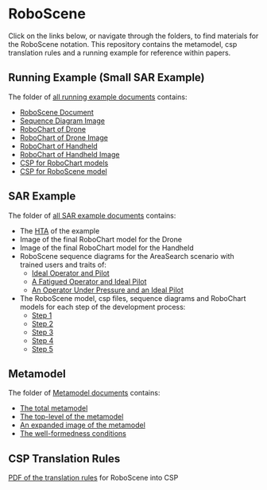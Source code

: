 # RoboScene
Click on the links below, or navigate through the folders, to find materials for the RoboScene notation. This repository contains the metamodel, csp translation rules and a running example for reference within papers.


## Running Example (Small SAR Example)
The folder of [all running example documents](https://github.com/UoY-RoboStar/RoboScene/tree/main/Running%20Example) contains:
- [RoboScene Document](https://github.com/UoY-RoboStar/RoboScene/blob/main/Running%20Example/BatteryCheck%20RoboScene%20Model)
- [Sequence Diagram Image](https://github.com/UoY-RoboStar/RoboScene/blob/main/Running%20Example/BatteryCheck%20RoboScene%20SequenceDiagram.jpeg)
- [RoboChart of Drone](https://github.com/UoY-RoboStar/RoboScene/blob/main/Running%20Example/drone.rct)
- [RoboChart of Drone Image](https://github.com/UoY-RoboStar/RoboScene/blob/main/Running%20Example/RoboChart%20Model%20of%20Drone.jpg)
- [RoboChart of Handheld](https://github.com/UoY-RoboStar/RoboScene/blob/main/Running%20Example/handheld.rct)
- [RoboChart of Handheld Image](https://github.com/UoY-RoboStar/RoboScene/blob/main/Running%20Example/RoboChart%20Model%20of%20Handheld.jpg)
- [CSP for RoboChart models](https://github.com/UoY-RoboStar/RoboScene/tree/main/Running%20Example/RoboChartCSP)
- [CSP for RoboScene model](https://github.com/UoY-RoboStar/RoboScene/blob/main/Running%20Example/BatteryCheck.csp)

## SAR Example
The folder of [all SAR example documents](https://github.com/UoY-RoboStar/RoboScene/tree/main/SAR%20Example) contains:
- The [HTA](https://github.com/UoY-RoboStar/RoboScene/blob/main/SAR%20Example/UAV%20Pilot%20SAR%20HTA.xlsx) of the example
- Image of the final RoboChart model for the Drone
- Image of the final RoboChart model for the Handheld
- RoboScene sequence diagrams for the AreaSearch scenario with trained users and traits of:
  - [Ideal Operator and Pilot](https://github.com/UoY-RoboStar/RoboScene/blob/main/SAR%20Example/AreaSearch_SD.jpg)
  - [A Fatigued Operator and Ideal Pilot](https://github.com/UoY-RoboStar/RoboScene/blob/main/SAR%20Example/AreaSearch_-_Fatigued_SD.jpg)
  - [An Operator Under Pressure and an Ideal Pilot](https://github.com/UoY-RoboStar/RoboScene/blob/main/SAR%20Example/AreaSearch_-_Under_Pressure_SD.jpg)
- The RoboScene model, csp files, sequence diagrams and RoboChart models for each step of the development process:
  - [Step 1](https://github.com/UoY-RoboStar/RoboScene/tree/main/SAR%20Example/Step%201)
  - [Step 2](https://github.com/UoY-RoboStar/RoboScene/tree/main/SAR%20Example/Step%202)
  - [Step 3](https://github.com/UoY-RoboStar/RoboScene/tree/main/SAR%20Example/Step%203)
  - [Step 4](https://github.com/UoY-RoboStar/RoboScene/tree/main/SAR%20Example/Step%204)
  - [Step 5](https://github.com/UoY-RoboStar/RoboScene/tree/main/SAR%20Example/Step%205)


## Metamodel
The folder of [Metamodel documents](https://github.com/UoY-RoboStar/RoboScene/tree/main/Metamodel) contains:
- [The total metamodel](https://github.com/UoY-RoboStar/RoboScene/blob/main/Metamodel/Total%20Metamodel%20Diagram.jpg) 
- [The top-level of the metamodel](https://github.com/UoY-RoboStar/RoboScene/blob/main/Metamodel/Top%20Level%20Metamodel%20Diagram.jpg)
- [An expanded image of the metamodel](https://github.com/UoY-RoboStar/RoboScene/blob/main/Metamodel/Extended%20Metamodel%20Diagram.jpg)
- [The well-formedness conditions](https://github.com/UoY-RoboStar/RoboScene/blob/main/Metamodel/RoboScene%20Well-formedness%20Criteria.pdf)

## CSP Translation Rules
[PDF of the translation rules](https://github.com/UoY-RoboStar/RoboScene/blob/main/RoboScene%20to%20CSP%20Translation%20Rules.pdf) for RoboScene into CSP
